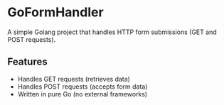 # GoFormHandler

A simple Golang project that handles HTTP form submissions (GET and POST requests).

## Features
- Handles GET requests (retrieves data)
- Handles POST requests (accepts form data)
- Written in pure Go (no external frameworks)
